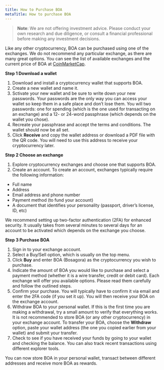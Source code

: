 ```yaml
---
title: How to Purchase BOA
metaTitle: How to purchase BOA
---
```


> **Note**: We are not offering investment advice. Please conduct your own research and due diligence, or consult a financial professional before making any investment decisions.

Like any other cryptocurrency, BOA can be purchased using one of the exchanges. We do not recommend any particular exchange, as there are many great options. You can see the list of available exchanges and the current price of BOA at [CoinMarketCap](https://coinmarketcap.com/currencies/bosagora/markets/).

**Step 1 Download a wallet**

1.	Download and install a cryptocurrency wallet that supports BOA.
2.	Create a new wallet and name it.
3.	Sctivate your new wallet and be sure to write down your new passwords. Your passwords are the only way you can access your wallet so keep them in a safe place and don’t lose them. You will two passwords: one for spending (which is the one used for transacting on an exchange) and a 12- or 24-word passphrase (which depends on the wallet you chose).
4.	Recreate your passphrase and accept the terms and conditions. The wallet should now be all set.
5.	Click **Receive** and copy the wallet address or download a PDF file with the QR code. You will need to use this address to receive your cryptocurrency later.

**Step 2 Choose an exchange**

1.	Explore cryptocurrency exchanges and choose one that supports BOA.
2.	Create an account. To create an account, exchanges typically require the following information:

  * Full name
  * Address
  * Email address and phone number
  * Payment method (to fund your account)
  * A document that identifies your personality (passport, driver’s license, ID, etc)

We recommend setting up two-factor authentication (2FA) for enhanced security. It usually takes from several minutes to several days for an account to be activated which depends on the exchange you choose.

**Step 3 Purchase BOA**

1.	Sign in to your exchange account.
2.	Select a Buy/Sell option, which is usually on the top menu.
3.	Click **Buy** and enter BOA (Bosagora) as the cryptocurrency you wish to purchase.
4.	Indicate the amount of BOA you would like to purchase and select a payment method (whether it is a wire transfer, credit or debit card). Each exchange will offer you available options. Please read them carefully and follow the outlined steps.
5.	Confirm your purchase. You will typically have to confirm it via email and enter the 2FA code (if you set it up). You will then receive your BOA on the exchange account.
6.	Withdraw BOA to your personal wallet. If this is the first time you are making a withdrawal, try a small amount to verify that everything works. It is not recommended to store BOA (or any other cryptocurrency) in your exchange account. To transfer your BOA, choose the **Withdraw** option, paste your wallet address (the one you copied earlier from your wallet) and submit your transfer.
7.	Check to see if you have received your funds by going to your wallet and checking the balance. You can also track recent transactions using different explorer tools.

You can now store BOA in your personal wallet, transact between different addresses and receive more BOA as rewards.

